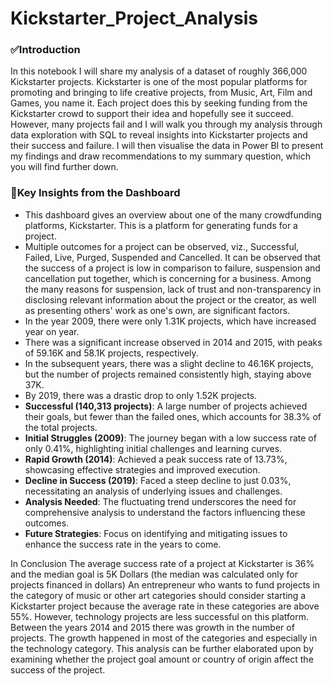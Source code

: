 # Kickstarter_Project_Analysis

### ✅️Introduction
In this notebook I will share my analysis of a dataset of roughly 366,000 Kickstarter projects. Kickstarter is one of the most popular platforms for promoting and bringing to life creative projects, from Music, Art, Film and Games, you name it. Each project does this by seeking funding from the Kickstarter crowd to support their idea and hopefully see it succeed. However, many projects fail and I will walk you through my analysis through data exploration with SQL to reveal insights into Kickstarter projects and their success and failure. I will then visualise the data in Power BI to present my findings and draw recommendations to my summary question, which you will find further down.

### 📌Key Insights from the Dashboard

+ This dashboard gives an overview about one of the many crowdfunding platforms, Kickstarter. This is a platform for generating funds for a project.
+ Multiple outcomes for a project can be observed, viz., Successful, Failed, Live, Purged, Suspended and Cancelled. It can be observed that the success of a project is low in comparison to failure, suspension and cancellation put together, which is concerning for a business. Among the many reasons for suspension, lack of trust and non-transparency in disclosing relevant information about the project or the creator, as well as presenting others' work as one's own, are significant factors. 
+ In the year 2009, there were only 1.31K projects, which have increased year on year.
+ There was a significant increase observed in 2014 and 2015, with peaks of 59.16K and 58.1K projects, respectively.
+ In the subsequent years, there was a slight decline to 46.16K projects, but the number of projects remained consistently high, staying above 37K.
+ By 2019, there was a drastic drop to only 1.52K projects.
+ **Successful (140,313 projects)**: A large number of projects achieved their goals, but fewer than the failed ones, which accounts for 38.3% of the total projects.
+ **Initial Struggles (2009)**: The journey began with a low success rate of only 0.41%, highlighting initial challenges and learning curves.
+ **Rapid Growth (2014)**: Achieved a peak success rate of 13.73%, showcasing effective strategies and improved execution.
+ **Decline in Success (2019)**: Faced a steep decline to just 0.03%, necessitating an analysis of underlying issues and challenges.
+ **Analysis Needed**: The fluctuating trend underscores the need for comprehensive analysis to understand the factors influencing these outcomes.
+ **Future Strategies**: Focus on identifying and mitigating issues to enhance the success rate in the years to come.


























In Conclusion 
The average success rate of a project at Kickstarter is 36% and the median goal is 5K Dollars (the median was calculated only for projects financed in dollars)
An entrepreneur who wants to fund projects in the category of music or other art categories should consider starting a Kickstarter project because the average rate in these categories are above 55%. However, technology projects are less successful on this platform.
Between the years 2014 and 2015 there was growth in the number of projects. The growth happened in most of the categories and especially in the technology category.
This analysis can be further elaborated upon by examining whether the project goal amount or country of origin affect the success of the project.
